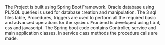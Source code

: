 The Project is built using Spring Boot Framework.
Oracle database using PL/SQL queries is used for database creation and manipulation.
The 3 sql files table, Procedures, triggers are used to perform all the required basic and advanced operations for the system.
Frontend is developed using html, css and javascript.
The Spring boot code contains Controller, service and main application classes.
In service class methods the procedure calls are made.
